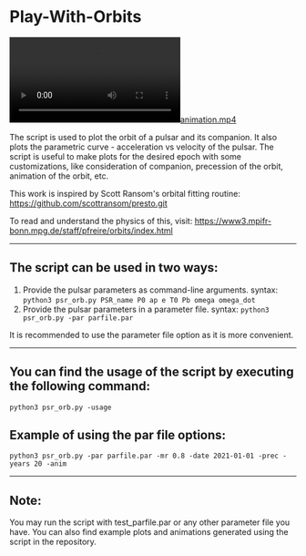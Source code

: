 # Play-With-Orbits

[![animation.mp4](Play-With-Orbits/animation.mp4)](https://github.com/sunket369/Play-With-Orbits/assets/86371778/62428235-209d-4279-ae37-b64c41500a4b)

The script is used to plot the orbit of a pulsar and its companion. It also plots
the parametric curve - acceleration vs velocity of the pulsar.
The script is useful to make plots for the desired epoch with some customizations,
like consideration of companion, precession of the orbit, animation of the orbit, etc.

This work is inspired by Scott Ransom's orbital fitting routine: https://github.com/scottransom/presto.git

To read and understand the physics of this, visit: https://www3.mpifr-bonn.mpg.de/staff/pfreire/orbits/index.html

--------------------------------------------------------------------

## The script can be used in two ways:
1) Provide the pulsar parameters as command-line arguments. 
   syntax: `python3 psr_orb.py PSR_name P0 ap e T0 Pb omega omega_dot`
2) Provide the pulsar parameters in a parameter file.
   syntax: `python3 psr_orb.py -par parfile.par`
      
It is recommended to use the parameter file option as it is more convenient.

--------------------------------------------------------------------
      
## You can find the usage of the script by executing the following command:
`python3 psr_orb.py -usage`
      
## Example of using the par file options:
`python3 psr_orb.py -par parfile.par -mr 0.8 -date 2021-01-01 -prec -years 20 -anim`

--------------------------------------------------------------------

## Note:
You may run the script with test_parfile.par or any other parameter file you have.
You can also find example plots and animations generated using the script in the repository.
    
